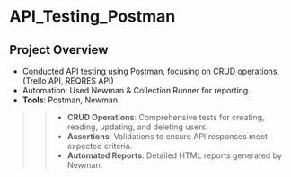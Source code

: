 # API_Testing_Postman

## Project Overview 

- Conducted  API testing using Postman, focusing on CRUD operations. (Trello API, REQRES API)
- Automation: Used Newman & Collection Runner for reporting.
- **Tools**: Postman, Newman.

>>- **CRUD Operations**: Comprehensive tests for creating, reading, updating, and deleting users.
>>- **Assertions**: Validations to ensure API responses meet expected criteria.
>>- **Automated Reports**: Detailed HTML reports generated by Newman.


